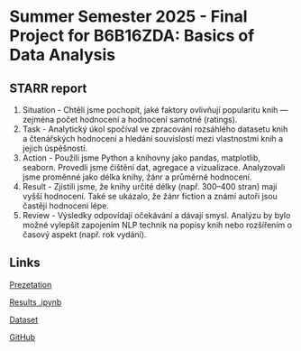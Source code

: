 # Summer Semester 2025 - Final Project for B6B16ZDA: Basics of Data Analysis
## STARR report
1) Situation - Chtěli jsme pochopit, jaké faktory ovlivňují popularitu knih — zejména počet hodnocení a hodnocení samotné (ratings).
3) Task - Analytický úkol spočíval ve zpracování rozsáhlého datasetu knih a čtenářských hodnocení a hledání souvislostí mezi vlastnostmi knih a jejich úspěšností.
4) Action - Použili jsme Python a knihovny jako pandas, matplotlib, seaborn. Provedli jsme čištění dat, agregace a vizualizace. Analyzovali jsme proměnné jako délka knihy, žánr a průměrné hodnocení.
5) Result - Zjistili jsme, že knihy určité délky (např. 300–400 stran) mají vyšší hodnocení. Také se ukázalo, že žánr fiction a známí autoři jsou častěji hodnoceni lépe.
6) Review - Výsledky odpovídají očekávání a dávají smysl. Analýzu by bylo možné vylepšit zapojením NLP technik na popisy knih nebo rozšířením o časový aspekt (např. rok vydání).
## Links
[Prezetation](https://github.com/kramkvol/CVUT_ZDA/blob/main/presentation.pdf)

[Results .ipynb](https://nbviewer.org/github/kramkvol/CVUT_ZDA/blob/main/Sem_work_zda.ipynb)

[Dataset](https://www.kaggle.com/datasets/bahramjannesarr/goodreads-book-datasets-10m/data)

[GitHub](https://github.com/kramkvol/CVUT_ZDA)
